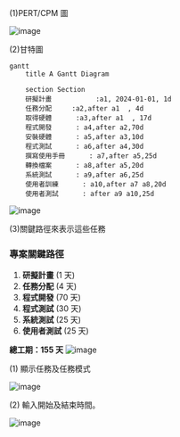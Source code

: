 (1)PERT/CPM 圖

![image](https://github.com/user-attachments/assets/fc4a6b7d-a542-4802-9722-f7e707ef9f38)

(2)甘特圖
```mermaid
gantt
    title A Gantt Diagram

    section Section
    研擬計畫           :a1, 2024-01-01, 1d
    任務分配     :a2,after a1  , 4d
    取得硬體      :a3,after a1  , 17d
    程式開發      : a4,after a2,70d
    安裝硬體      : a5,after a3,10d
    程式測試      : a6,after a4,30d
    撰寫使用手冊      : a7,after a5,25d
    轉換檔案      : a8,after a5,20d
    系統測試      : a9,after a6,25d
    使用者訓練      : a10,after a7 a8,20d
    使用者測試      : after a9 a10,25d
```
![image](https://github.com/user-attachments/assets/fe8b3d19-0657-4a9e-9420-dcb8c8674008)


(3)關鍵路徑來表示這些任務
### 專案關鍵路徑

1. **研擬計畫** (1 天)
2. **任務分配** (4 天)
3. **程式開發** (70 天)
4. **程式測試** (30 天)
5. **系統測試** (25 天)
6. **使用者測試** (25 天)

**總工期：155 天**
![image](https://github.com/user-attachments/assets/8d493603-3036-47b2-8133-80d1bf322be3)

(1) 顯示任務及任務模式

![image](https://github.com/user-attachments/assets/f0ad785b-e3c0-468a-b124-cfa4c6fd83a4)

(2) 輸入開始及結束時間。

![image](https://github.com/user-attachments/assets/4bdbb2b0-7b1a-4f55-b54b-c0edc2f1db73)




